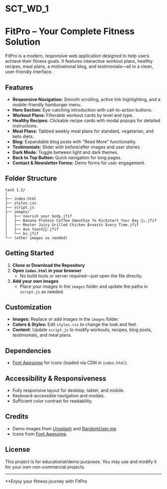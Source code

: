 # SCT_WD_1
# FitPro – Your Complete Fitness Solution

FitPro is a modern, responsive web application designed to help users achieve their fitness goals. It features interactive workout plans, healthy recipes, meal plans, a motivational blog, and testimonials—all in a clean, user-friendly interface.

## Features

- **Responsive Navigation:** Smooth scrolling, active link highlighting, and a mobile-friendly hamburger menu.
- **Hero Section:** Eye-catching introduction with call-to-action buttons.
- **Workout Plans:** Filterable workout cards by level and type.
- **Healthy Recipes:** Clickable recipe cards with modal popups for detailed instructions.
- **Meal Plans:** Tabbed weekly meal plans for standard, vegetarian, and keto diets.
- **Blog:** Expandable blog posts with "Read More" functionality.
- **Testimonials:** Slider with before/after images and user stories.
- **Dark Mode:** Toggle between light and dark themes.
- **Back to Top Button:** Quick navigation for long pages.
- **Contact & Newsletter Forms:** Demo forms for user engagement.

## Folder Structure

```
task 1.2/
│
├── index.html
├── styles.css
├── script.js
├── images/
│   ├── nourish your body.jfif
│   ├── Banana Protein Coffee Smoothie To Kickstart Your Day 💪☕.jfif
│   ├── Master Juicy Grilled Chicken Breasts Every Time.jfif
│   ├── Avo toast🥑🍞.jfif
│   └── bc.jfif
└── (other images as needed)
```

## Getting Started

1. **Clone or Download the Repository**
2. **Open `index.html` in your browser**
   - No build tools or server required—just open the file directly.
3. **Add your own images**
   - Place your images in the `images` folder and update the paths in `script.js` as needed.

## Customization

- **Images:** Replace or add images in the `images` folder.
- **Colors & Styles:** Edit `styles.css` to change the look and feel.
- **Content:** Update `script.js` to modify workouts, recipes, blog posts, testimonials, and meal plans.

## Dependencies

- [Font Awesome](https://fontawesome.com/) for icons (loaded via CDN in `index.html`).

## Accessibility & Responsiveness

- Fully responsive layout for desktop, tablet, and mobile.
- Keyboard-accessible navigation and modals.
- Sufficient color contrast for readability.

## Credits

- Demo images from [Unsplash](https://unsplash.com/) and [RandomUser.me](https://randomuser.me/).
- Icons from [Font Awesome](https://fontawesome.com/).

## License

This project is for educational/demo purposes. You may use and modify it for your own non-commercial projects.

---

**Enjoy your fitness journey with FitPro
